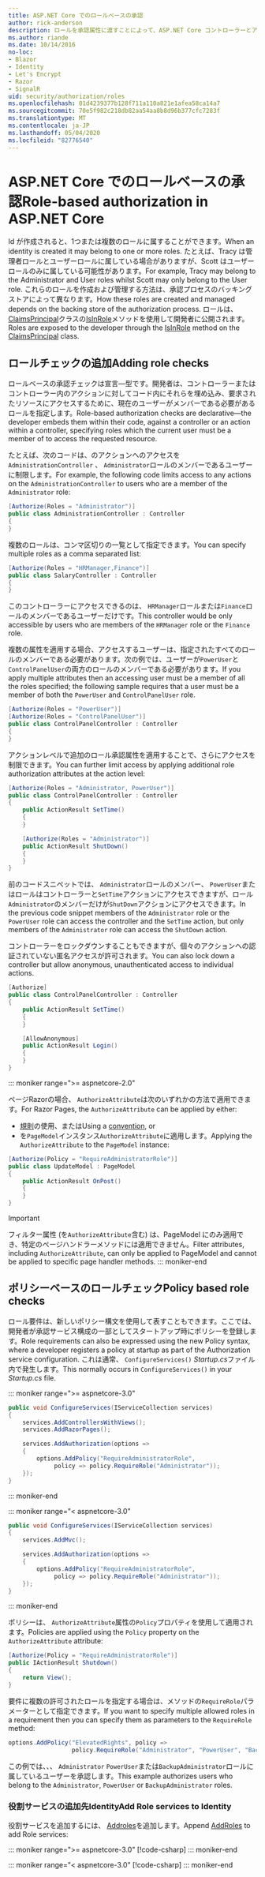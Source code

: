 ```yaml
---
title: ASP.NET Core でのロールベースの承認
author: rick-anderson
description: ロールを承認属性に渡すことによって、ASP.NET Core コントローラーとアクションアクセスを制限する方法について説明します。
ms.author: riande
ms.date: 10/14/2016
no-loc:
- Blazor
- Identity
- Let's Encrypt
- Razor
- SignalR
uid: security/authorization/roles
ms.openlocfilehash: 01d4239377b128f711a110a821e1afea58ca14a7
ms.sourcegitcommit: 70e5f982c218db82aa54aa8b8d96b377cfc7283f
ms.translationtype: MT
ms.contentlocale: ja-JP
ms.lasthandoff: 05/04/2020
ms.locfileid: "82776540"
---
```

# <a name="role-based-authorization-in-aspnet-core"></a><span data-ttu-id="fb7fa-103">ASP.NET Core でのロールベースの承認</span><span class="sxs-lookup"><span data-stu-id="fb7fa-103">Role-based authorization in ASP.NET Core</span></span>

<a name="security-authorization-role-based"></a>

<span data-ttu-id="fb7fa-104">Id が作成されると、1つまたは複数のロールに属することができます。</span><span class="sxs-lookup"><span data-stu-id="fb7fa-104">When an identity is created it may belong to one or more roles.</span></span> <span data-ttu-id="fb7fa-105">たとえば、Tracy は管理者ロールとユーザーロールに属している場合がありますが、Scott はユーザーロールのみに属している可能性があります。</span><span class="sxs-lookup"><span data-stu-id="fb7fa-105">For example, Tracy may belong to the Administrator and User roles whilst Scott may only belong to the User role.</span></span> <span data-ttu-id="fb7fa-106">これらのロールを作成および管理する方法は、承認プロセスのバッキングストアによって異なります。</span><span class="sxs-lookup"><span data-stu-id="fb7fa-106">How these roles are created and managed depends on the backing store of the authorization process.</span></span> <span data-ttu-id="fb7fa-107">ロールは、 [ClaimsPrincipal](/dotnet/api/system.security.claims.claimsprincipal)クラスの[IsInRole](/dotnet/api/system.security.principal.genericprincipal.isinrole)メソッドを使用して開発者に公開されます。</span><span class="sxs-lookup"><span data-stu-id="fb7fa-107">Roles are exposed to the developer through the [IsInRole](/dotnet/api/system.security.principal.genericprincipal.isinrole) method on the [ClaimsPrincipal](/dotnet/api/system.security.claims.claimsprincipal) class.</span></span>

## <a name="adding-role-checks"></a><span data-ttu-id="fb7fa-108">ロールチェックの追加</span><span class="sxs-lookup"><span data-stu-id="fb7fa-108">Adding role checks</span></span>

<span data-ttu-id="fb7fa-109">ロールベースの承認チェックは宣言&mdash;型です。開発者は、コントローラーまたはコントローラー内のアクションに対してコード内にそれらを埋め込み、要求されたリソースにアクセスするために、現在のユーザーがメンバーである必要があるロールを指定します。</span><span class="sxs-lookup"><span data-stu-id="fb7fa-109">Role-based authorization checks are declarative&mdash;the developer embeds them within their code, against a controller or an action within a controller, specifying roles which the current user must be a member of to access the requested resource.</span></span>

<span data-ttu-id="fb7fa-110">たとえば、次のコードは、のアクションへのアクセスを`AdministrationController` 、 `Administrator`ロールのメンバーであるユーザーに制限します。</span><span class="sxs-lookup"><span data-stu-id="fb7fa-110">For example, the following code limits access to any actions on the `AdministrationController` to users who are a member of the `Administrator` role:</span></span>

```csharp
[Authorize(Roles = "Administrator")]
public class AdministrationController : Controller
{
}
```

<span data-ttu-id="fb7fa-111">複数のロールは、コンマ区切りの一覧として指定できます。</span><span class="sxs-lookup"><span data-stu-id="fb7fa-111">You can specify multiple roles as a comma separated list:</span></span>

```csharp
[Authorize(Roles = "HRManager,Finance")]
public class SalaryController : Controller
{
}
```

<span data-ttu-id="fb7fa-112">このコントローラーにアクセスできるのは、 `HRManager`ロールまたは`Finance`ロールのメンバーであるユーザーだけです。</span><span class="sxs-lookup"><span data-stu-id="fb7fa-112">This controller would be only accessible by users who are members of the `HRManager` role or the `Finance` role.</span></span>

<span data-ttu-id="fb7fa-113">複数の属性を適用する場合、アクセスするユーザーは、指定されたすべてのロールのメンバーである必要があります。次の例では、ユーザーが`PowerUser`と`ControlPanelUser`の両方のロールのメンバーである必要があります。</span><span class="sxs-lookup"><span data-stu-id="fb7fa-113">If you apply multiple attributes then an accessing user must be a member of all the roles specified; the following sample requires that a user must be a member of both the `PowerUser` and `ControlPanelUser` role.</span></span>

```csharp
[Authorize(Roles = "PowerUser")]
[Authorize(Roles = "ControlPanelUser")]
public class ControlPanelController : Controller
{
}
```

<span data-ttu-id="fb7fa-114">アクションレベルで追加のロール承認属性を適用することで、さらにアクセスを制限できます。</span><span class="sxs-lookup"><span data-stu-id="fb7fa-114">You can further limit access by applying additional role authorization attributes at the action level:</span></span>

```csharp
[Authorize(Roles = "Administrator, PowerUser")]
public class ControlPanelController : Controller
{
    public ActionResult SetTime()
    {
    }

    [Authorize(Roles = "Administrator")]
    public ActionResult ShutDown()
    {
    }
}
```

<span data-ttu-id="fb7fa-115">前のコードスニペットでは、 `Administrator`ロールのメンバー、 `PowerUser`またはロールはコントローラーと`SetTime`アクションにアクセスできますが、ロール`Administrator`のメンバーだけが`ShutDown`アクションにアクセスできます。</span><span class="sxs-lookup"><span data-stu-id="fb7fa-115">In the previous code snippet members of the `Administrator` role or the `PowerUser` role can access the controller and the `SetTime` action, but only members of the `Administrator` role can access the `ShutDown` action.</span></span>

<span data-ttu-id="fb7fa-116">コントローラーをロックダウンすることもできますが、個々のアクションへの認証されていない匿名アクセスが許可されます。</span><span class="sxs-lookup"><span data-stu-id="fb7fa-116">You can also lock down a controller but allow anonymous, unauthenticated access to individual actions.</span></span>

```csharp
[Authorize]
public class ControlPanelController : Controller
{
    public ActionResult SetTime()
    {
    }

    [AllowAnonymous]
    public ActionResult Login()
    {
    }
}
```

::: moniker range=">= aspnetcore-2.0"

<span data-ttu-id="fb7fa-117">ページRazorの場合、 `AuthorizeAttribute`は次のいずれかの方法で適用できます。</span><span class="sxs-lookup"><span data-stu-id="fb7fa-117">For Razor Pages, the `AuthorizeAttribute` can be applied by either:</span></span>

* <span data-ttu-id="fb7fa-118">[規則](xref:razor-pages/razor-pages-conventions#page-model-action-conventions)の使用、または</span><span class="sxs-lookup"><span data-stu-id="fb7fa-118">Using a [convention](xref:razor-pages/razor-pages-conventions#page-model-action-conventions), or</span></span>
* <span data-ttu-id="fb7fa-119">を`PageModel`インスタンス`AuthorizeAttribute`に適用します。</span><span class="sxs-lookup"><span data-stu-id="fb7fa-119">Applying the `AuthorizeAttribute` to the `PageModel` instance:</span></span>

```csharp
[Authorize(Policy = "RequireAdministratorRole")]
public class UpdateModel : PageModel
{
    public ActionResult OnPost()
    {
    }
}
```

> [!IMPORTANT]
> <span data-ttu-id="fb7fa-120">フィルター属性 (を`AuthorizeAttribute`含む) は、PageModel にのみ適用でき、特定のページハンドラーメソッドには適用できません。</span><span class="sxs-lookup"><span data-stu-id="fb7fa-120">Filter attributes, including `AuthorizeAttribute`, can only be applied to PageModel and cannot be applied to specific page handler methods.</span></span>
::: moniker-end

<a name="security-authorization-role-policy"></a>

## <a name="policy-based-role-checks"></a><span data-ttu-id="fb7fa-121">ポリシーベースのロールチェック</span><span class="sxs-lookup"><span data-stu-id="fb7fa-121">Policy based role checks</span></span>

<span data-ttu-id="fb7fa-122">ロール要件は、新しいポリシー構文を使用して表すこともできます。ここでは、開発者が承認サービス構成の一部としてスタートアップ時にポリシーを登録します。</span><span class="sxs-lookup"><span data-stu-id="fb7fa-122">Role requirements can also be expressed using the new Policy syntax, where a developer registers a policy at startup as part of the Authorization service configuration.</span></span> <span data-ttu-id="fb7fa-123">これは通常、 `ConfigureServices()` *Startup.cs*ファイル内で発生します。</span><span class="sxs-lookup"><span data-stu-id="fb7fa-123">This normally occurs in `ConfigureServices()` in your *Startup.cs* file.</span></span>

::: moniker range=">= aspnetcore-3.0"
```csharp
public void ConfigureServices(IServiceCollection services)
{
    services.AddControllersWithViews();
    services.AddRazorPages();

    services.AddAuthorization(options =>
    {
        options.AddPolicy("RequireAdministratorRole",
             policy => policy.RequireRole("Administrator"));
    });
}
```
::: moniker-end

::: moniker range="< aspnetcore-3.0"
```csharp
public void ConfigureServices(IServiceCollection services)
{
    services.AddMvc();

    services.AddAuthorization(options =>
    {
        options.AddPolicy("RequireAdministratorRole",
             policy => policy.RequireRole("Administrator"));
    });
}
```
::: moniker-end

<span data-ttu-id="fb7fa-124">ポリシーは、 `AuthorizeAttribute`属性の`Policy`プロパティを使用して適用されます。</span><span class="sxs-lookup"><span data-stu-id="fb7fa-124">Policies are applied using the `Policy` property on the `AuthorizeAttribute` attribute:</span></span>

```csharp
[Authorize(Policy = "RequireAdministratorRole")]
public IActionResult Shutdown()
{
    return View();
}
```

<span data-ttu-id="fb7fa-125">要件に複数の許可されたロールを指定する場合は、メソッドの`RequireRole`パラメーターとして指定できます。</span><span class="sxs-lookup"><span data-stu-id="fb7fa-125">If you want to specify multiple allowed roles in a requirement then you can specify them as parameters to the `RequireRole` method:</span></span>

```csharp
options.AddPolicy("ElevatedRights", policy =>
                  policy.RequireRole("Administrator", "PowerUser", "BackupAdministrator"));
```

<span data-ttu-id="fb7fa-126">この例では、、、 `Administrator` `PowerUser`または`BackupAdministrator`ロールに属しているユーザーを承認します。</span><span class="sxs-lookup"><span data-stu-id="fb7fa-126">This example authorizes users who belong to the `Administrator`, `PowerUser` or `BackupAdministrator` roles.</span></span>

### <a name="add-role-services-to-identity"></a><span data-ttu-id="fb7fa-127">役割サービスの追加先Identity</span><span class="sxs-lookup"><span data-stu-id="fb7fa-127">Add Role services to Identity</span></span>

<span data-ttu-id="fb7fa-128">役割サービスを追加するには、 [Addroles](/dotnet/api/microsoft.aspnetcore.identity.identitybuilder.addroles#Microsoft_AspNetCore_Identity_IdentityBuilder_AddRoles__1)を追加します。</span><span class="sxs-lookup"><span data-stu-id="fb7fa-128">Append [AddRoles](/dotnet/api/microsoft.aspnetcore.identity.identitybuilder.addroles#Microsoft_AspNetCore_Identity_IdentityBuilder_AddRoles__1) to add Role services:</span></span>

::: moniker range=">= aspnetcore-3.0"
[!code-csharp[](roles/samples/3_0/Startup.cs?name=snippet&highlight=7)]
::: moniker-end

::: moniker range="< aspnetcore-3.0"
[!code-csharp[](roles/samples/2_2/Startup.cs?name=snippet&highlight=7)]
::: moniker-end

